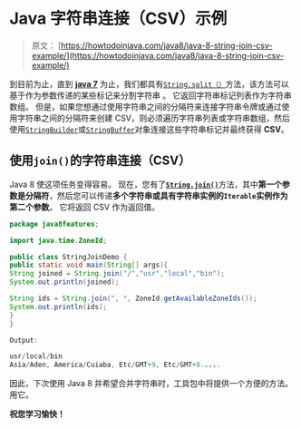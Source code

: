 # Java 字符串连接（CSV）示例

> 原文： [https://howtodoinjava.com/java8/java-8-string-join-csv-example/](https://howtodoinjava.com/java8/java-8-string-join-csv-example/)

到目前为止，直到 [**java 7**](//howtodoinjava.com/category/java-7/ "java 7") 为止，我们都具有[`String.split（）`](https://docs.oracle.com/javase/7/docs/api/java/lang/String.html#split%28java.lang.String%29)方法，该方法可以基于作为参数传递的某些标记来分割字符串 。 它返回字符串标记列表作为字符串数组。 但是，如果您想通过使用字符串之间的分隔符来连接字符串令牌或通过使用字符串之间的分隔符来创建 CSV，则必须遍历字符串列表或字符串数​​组，然后使用[`StringBuilder`](//howtodoinjava.com)或[`StringBuffer`](https://docs.oracle.com/javase/7/docs/api/java/lang/StringBuffer.html)对象连接这些字符串标记并最终获得 **CSV**。

## 使用`join()`的字符串连接（CSV）

Java 8 使这项任务变得容易。 现在，您有了[**`String.join()`**](https://docs.oracle.com/javase/8/docs/api/java/lang/String.html#join-java.lang.CharSequence-java.lang.Iterable-)方法，其中**第一个参数是分隔符**，然后您可以传递**多个字符串或具有字符串实例的`Iterable`实例作为第二个参数**。 它将返回 CSV 作为返回值。

```java
package java8features;

import java.time.ZoneId;

public class StringJoinDemo {
public static void main(String[] args){
String joined = String.join("/","usr","local","bin");
System.out.println(joined);

String ids = String.join(", ", ZoneId.getAvailableZoneIds());
System.out.println(ids);
}
}

Output:

usr/local/bin
Asia/Aden, America/Cuiaba, Etc/GMT+9, Etc/GMT+8.....

```

因此，下次使用 Java 8 并希望合并字符串时，工具包中将提供一个方便的方法。 用它。

**祝您学习愉快！**